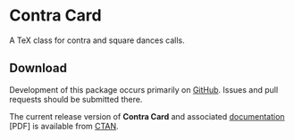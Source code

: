 # Contra Card

A TeX class for contra and square dances calls.

## Download

Development of this package occurs primarily on
[GitHub](https://github.com/SamWhited/contra-card). Issues and pull requests
should be submitted there.

The current release version of **Contra Card** and associated
[documentation](http://mirrors.ctan.org/macros/latex/contrib/contracard/contracard.pdf)
[PDF] is available from [CTAN](http://ctan.org/pkg/contracard).
